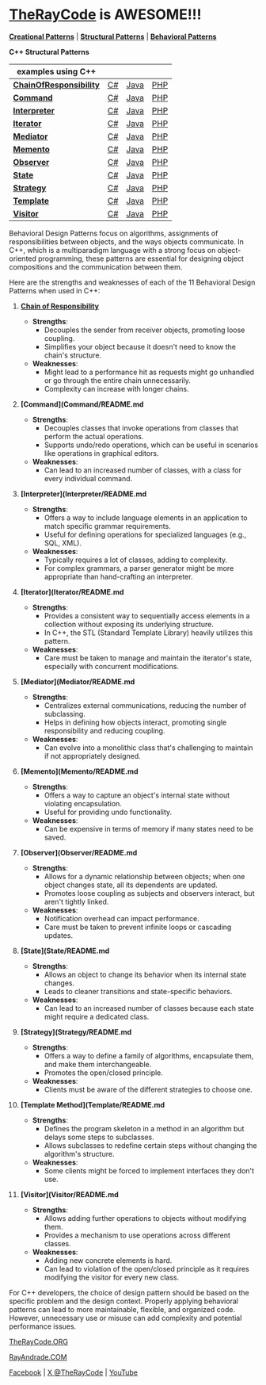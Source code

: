 # [TheRayCode](../../README.md) is AWESOME!!!

**[Creational Patterns](../Creational/README.md)** | **[Structural Patterns](../Structural/README.md)** | **[Behavioral Patterns](../Behavioral/README.md)**

**C++ Structural Patterns**

| examples using C++ | | | |
|----|---|---|---|
|**[ChainOfResponsibility](./ChainOfResponsibility/README.md)**  | [C#](../../Csharp/Behavioral/ChainOfResponsibility/README.md) | [Java](../../Java/Behavioral/ChainOfResponsibility/README.md) | [PHP](../../PHP/Behavioral/ChainOfResponsibility/README.md) |
|**[Command](./Command/README.md)**  | [C#](../../Csharp/Behavioral/Command/README.md) | [Java](../../Java/Behavioral/Command/README.md) | [PHP](../../PHP/Behavioral/Command/README.md) |
|**[Interpreter](./Interpreter/README.md)**  | [C#](../../Csharp/Behavioral/Interpreter/README.md) | [Java](../../Java/Behavioral/Interpreter/README.md) | [PHP](../../PHP/Behavioral/Interpreter/README.md) |
|**[Iterator](./Iterator/README.md)**  | [C#](../../Csharp/Behavioral/Iterator/README.md) | [Java](../../Java/Behavioral/Iterator/README.md) | [PHP](../../PHP/Behavioral/Iterator/README.md) |
|**[Mediator](./Mediator/README.md)**  | [C#](../../Csharp/Behavioral/Mediator/README.md) | [Java](../../Java/Behavioral/Mediator/README.md) | [PHP](../../PHP/Behavioral/Mediator/README.md) |
|**[Memento](./Memento/README.md)**  | [C#](../../Csharp/Behavioral/Memento/README.md) | [Java](../../Java/Behavioral/Memento/README.md) | [PHP](../../PHP/Behavioral/Memento/README.md) |
|**[Observer](./Observer/README.md)**  | [C#](../../Csharp/Behavioral/Observer/README.md) | [Java](../../Java/Behavioral/Observer/README.md) | [PHP](../../PHP/Behavioral/Observer/README.md) |
|**[State](./State/README.md)**  | [C#](../../Csharp/Behavioral/State/README.md) | [Java](../../Java/Behavioral/State/README.md) | [PHP](../../PHP/Behavioral/State/README.md) |
|**[Strategy](./Strategy/README.md)**  | [C#](../../Csharp/Behavioral/Strategy/README.md) | [Java](../../Java/Behavioral/Strategy/README.md) | [PHP](../../PHP/Behavioral/Strategy/README.md) |
|**[Template](./Template/README.md)**  | [C#](../../Csharp/Behavioral/Template/README.md) | [Java](../../Java/Behavioral/Template/README.md) | [PHP](../../PHP/Behavioral/Template/README.md) |
|**[Visitor](./Visitor/README.md)**  | [C#](../../Csharp/Behavioral/Visitor/README.md) | [Java](../../Java/Behavioral/Visitor/README.md) | [PHP](../../PHP/Behavioral/Visitor/README.md) |

Behavioral Design Patterns focus on algorithms, assignments of responsibilities between objects, and the ways objects communicate. In C++, which is a multiparadigm language with a strong focus on object-oriented programming, these patterns are essential for designing object compositions and the communication between them. 

Here are the strengths and weaknesses of each of the 11 Behavioral Design Patterns when used in C++:

1. **[Chain of Responsibility](ChainOfResponsibility/README.md)**
    - **Strengths**:
        - Decouples the sender from receiver objects, promoting loose coupling.
        - Simplifies your object because it doesn't need to know the chain's structure.
    - **Weaknesses**:
        - Might lead to a performance hit as requests might go unhandled or go through the entire chain unnecessarily.
        - Complexity can increase with longer chains.

2. **[Command](Command/README.md**
    - **Strengths**:
        - Decouples classes that invoke operations from classes that perform the actual operations.
        - Supports undo/redo operations, which can be useful in scenarios like operations in graphical editors.
    - **Weaknesses**:
        - Can lead to an increased number of classes, with a class for every individual command.

3. **[Interpreter](Interpreter/README.md**
    - **Strengths**:
        - Offers a way to include language elements in an application to match specific grammar requirements.
        - Useful for defining operations for specialized languages (e.g., SQL, XML).
    - **Weaknesses**:
        - Typically requires a lot of classes, adding to complexity.
        - For complex grammars, a parser generator might be more appropriate than hand-crafting an interpreter.

4. **[Iterator](Iterator/README.md**
    - **Strengths**:
        - Provides a consistent way to sequentially access elements in a collection without exposing its underlying structure.
        - In C++, the STL (Standard Template Library) heavily utilizes this pattern.
    - **Weaknesses**:
        - Care must be taken to manage and maintain the iterator's state, especially with concurrent modifications.

5. **[Mediator](Mediator/README.md**
    - **Strengths**:
        - Centralizes external communications, reducing the number of subclassing.
        - Helps in defining how objects interact, promoting single responsibility and reducing coupling.
    - **Weaknesses**:
        - Can evolve into a monolithic class that's challenging to maintain if not appropriately designed.

6. **[Memento](Memento/README.md**
    - **Strengths**:
        - Offers a way to capture an object's internal state without violating encapsulation.
        - Useful for providing undo functionality.
    - **Weaknesses**:
        - Can be expensive in terms of memory if many states need to be saved.

7. **[Observer](Observer/README.md**
    - **Strengths**:
        - Allows for a dynamic relationship between objects; when one object changes state, all its dependents are updated.
        - Promotes loose coupling as subjects and observers interact, but aren't tightly linked.
    - **Weaknesses**:
        - Notification overhead can impact performance.
        - Care must be taken to prevent infinite loops or cascading updates.

8. **[State](State/README.md**
    - **Strengths**:
        - Allows an object to change its behavior when its internal state changes.
        - Leads to cleaner transitions and state-specific behaviors.
    - **Weaknesses**:
        - Can lead to an increased number of classes because each state might require a dedicated class.

9. **[Strategy](Strategy/README.md**
    - **Strengths**:
        - Offers a way to define a family of algorithms, encapsulate them, and make them interchangeable.
        - Promotes the open/closed principle.
    - **Weaknesses**:
        - Clients must be aware of the different strategies to choose one.

10. **[Template Method](Template/README.md**
    - **Strengths**:
        - Defines the program skeleton in a method in an algorithm but delays some steps to subclasses.
        - Allows subclasses to redefine certain steps without changing the algorithm's structure.
    - **Weaknesses**:
        - Some clients might be forced to implement interfaces they don't use.

11. **[Visitor](Visitor/README.md**
    - **Strengths**:
        - Allows adding further operations to objects without modifying them.
        - Provides a mechanism to use operations across different classes.
    - **Weaknesses**:
        - Adding new concrete elements is hard.
        - Can lead to violation of the open/closed principle as it requires modifying the visitor for every new class.

For C++ developers, the choice of design pattern should be based on the specific problem and the design context. Properly applying behavioral patterns can lead to more maintainable, flexible, and organized code. However, unnecessary use or misuse can add complexity and potential performance issues.

[TheRayCode.ORG](https://www.TheRayCode.org)

[RayAndrade.COM](https://www.RayAndrade.com)

[Facebook](https://www.facebook.com/TheRayCode/) | [X @TheRayCode](https://www.x.com/TheRayCode/) | [YouTube](https://www.youtube.com/TheRayCode/)
